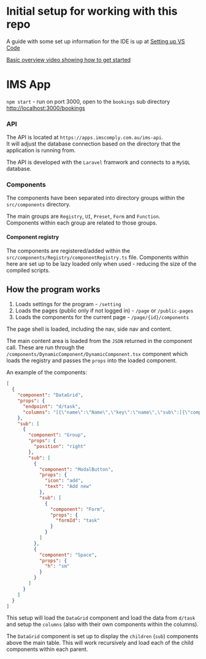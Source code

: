 # Initial setup for working with this repo

A guide with some set up information for the IDE is up at [Setting up VS Code](https://gitlab.com/imscomply/ims-app/app/-/issues/1)

[Basic overview video showing how to get started](https://www.loom.com/share/bd3b82860d6a4051891ac14ca488a442)

# IMS App

`npm start` - run on port 3000, open to the `bookings` sub directory [http://localhost:3000/bookings](http://localhost:3000/bookings)

### API

The API is located at `https://apps.imscomply.com.au/ims-api`.\
It will adjust the database connection based on the directory that the application is running from.

The API is developed with the `Laravel` framwork and connects to a `MySQL` database.

### Components

The components have been separated into directory groups within the `src/components` directory.

The main groups are `Registry`, `UI`, `Preset`, `Form` and `Function`.\
Components within each group are related to those groups.

#### Component registry

The components are registered/added within the `src/components/Registry/componentRegistry.ts` file.
Components within here are set up to be lazy loaded only when used - reducing the size of the compiled scripts.

## How the program works

1. Loads settings for the program - `/setting`
1. Loads the pages (public only if not logged in) - `/page` or `/public-pages`
1. Loads the components for the current page - `/page/{id}/components`

The page shell is loaded, including the nav, side nav and content.

The main content area is loaded from the `JSON` returned in the component call. These are run through the `/components/DynamicComponent/DynamicComponent.tsx` component which loads the registry and passes the `props` into the loaded component.

An example of the components:

```json
[
  {
    "component": "DataGrid",
    "props": {
      "endpoint": "d/task",
      "columns": "[{\"name\":\"Name\",\"key\":\"name\",\"sub\":[{\"component\":\"Stack\",\"sub\":[{\"component\":\"Text\",\"props\":{\"text\":\"{name}\"}},{\"component\":\"Text\",\"props\":{\"text\":\"{description}\"}}]}]},{\"name\":\"Description\",\"key\":\"description\"},{\"name\":\"Status\",\"key\":\"status\",\"sub\":[{\"component\":\"StatusToggle\"}]},{\"name\":\"Actions\",\"key\":\"action\",\"sub\":[{\"component\":\"Group\",\"sub\":[{\"component\":\"ModalButton\",\"props\":{\"icon\":\"edit\"},\"sub\":[{\"component\":\"Form\",\"props\":{\"formId\":\"task\",\"itemId\":\"{id}\"}}]},{\"component\":\"DeleteButton\"}],\"props\":{}}]}]"
    },
    "sub": [
      {
        "component": "Group",
        "props": {
          "position": "right"
        },
        "sub": [
          {
            "component": "ModalButton",
            "props": {
              "icon": "add",
              "text": "Add new"
            },
            "sub": [
              {
                "component": "Form",
                "props": {
                  "formId": "task"
                }
              }
            ]
          },
          {
            "component": "Space",
            "props": {
              "h": "sm"
            }
          }
        ]
      }
    ]
  }
]
```

This setup will load the `DataGrid` component and load the data from `d/task` and setup the `columns` (also with their own components within the columns).

The `DataGrid` component is set up to display the `children` (`sub`) components above the main table. This will work recursively and load each of the child components within each parent.
